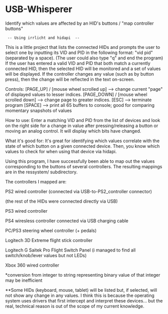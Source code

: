 # USB-Whisperer
Identify which values are affected by an HID's buttons / "map controller buttons"


     -- Using irrlicht and hidapi  --
This is a little project that lists the connected HIDs and prompts the user to select one
by inputting its VID and PID in the following format: "vid pid" (separated by a space).
(The user could also type "q" and end the program)
If the user has entered a valid VID and PID that both match a currently connected HID,
then the selected HID will be monitored and a set of values will be displayed. If the controller
changes any value (such as by button press), then the change will be reflected in the text on-screen.



Controls:
[PAGE_UP] / [mouse wheel scrolled up] --> change current "page" of displayed values to lesser indices.
[PAGE_DOWN] / [mouse wheel scrolled down] --> change page to greater indices.
[ESC] --> terminate program
[SPACE] --> print all 65 buffers to console; good for comparing momentary snapshots of values





How to use:
Enter a matching VID and PID from the list of devices and look on the right side for a change in
value after pressing/releasing a button or moving an analog control. It will display which bits have
changed.



What it's good for:
It's great for identifying which values correlate with the state of which button on a given connected
device. Then, you know which values to check for when using that device via hidapi.





Using this program, I have successfully been able to map out the values corresponding to the buttons
of several controllers. The resulting mappings are in the ressystem/ subdirectory.

The controllers I mapped are:


PS2 wired controller (connected via USB-to-PS2_controller connector)

(the rest of the HIDs were connected directly via USB)

PS3 wired controller

PS4 wiresless controller connected via USB charging cable

PC/PS3 steering wheel controller (+ pedals)

Logitech 3D Extreme flight stick controller

Logitech G Saitek Pro Flight Switch Panel (i managed to find all switch/knob/lever values but not LEDs)

Xbox 360 wired controller






\*conversion from integer to string representing binary value of that integer may be inefficient

\**Some HIDs (keyboard, mouse, tablet) will be listed but, if selected, will not show any change
in any values. I think this is because the operating system uses drivers that first intercept and
interpret these devices... but the real, technical reason is out of the scope of my current knowledge.
